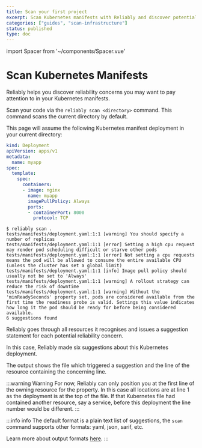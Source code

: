 ```yaml
---
title: Scan your first project
excerpt: Scan Kubernetes manifests with Reliably and discover potential reliability issues before deploying your infrastructure.
categories: ["guides", "scan-infrastructure"]
status: published
type: doc
---
```


import Spacer from '~/components/Spacer.vue'

# Scan Kubernetes Manifests

Reliably helps you discover reliability concerns you may want to pay attention
to in your Kubernetes manifests.

Scan your code via the `reliably scan <directory>` command. This
command scans the current directory by default.

This page will assume the following Kubernetes manifest deployment in your
current directory:

```yaml
kind: Deployment
apiVersion: apps/v1
metadata:
  name: myapp
spec:
  template:
    spec:
      containers:
      - image: nginx
        name: myapp
        imagePullPolicy: Always
        ports:
        - containerPort: 8000
          protocol: TCP
```

```console
$ reliably scan .
tests/manifests/deployment.yaml:1:1 [warning] You should specify a number of replicas
tests/manifests/deployment.yaml:1:1 [error] Setting a high cpu request may render pod scheduling difficult or starve other pods
tests/manifests/deployment.yaml:1:1 [error] Not setting a cpu requests means the pod will be allowed to consume the entire available CPU (unless the cluster has set a global limit)
tests/manifests/deployment.yaml:1:1 [info] Image pull policy should usually not be set to 'Always'
tests/manifests/deployment.yaml:1:1 [warning] A rollout strategy can reduce the risk of downtime
tests/manifests/deployment.yaml:1:1 [warning] Without the 'minReadySeconds' property set, pods are considered available from the first time the readiness probe is valid. Settings this value indicates how long it the pod should be ready for before being considered available.
6 suggestions found
```

Reliably goes through all resources it recognises and issues a suggestion
statement for each potential reliability concern.

In this case, Reliably made six suggestions about this Kubernetes deployment.

The output shows the file which triggered a suggestion and the line of the
resource containing the concerning line.

:::warning Warning
  For now, Reliably can only position you at the first line of the owning
  resource for the property. In this case all locations are at line 1 as
  the deployment is at the top of the file. If that Kubernetes file had
  contained another resource, say a service, before this deployment the
  line number would be different.
:::

:::info info
  The default format is a plain text list of suggestions, the `scan`
  command supports other formats: yaml, json, sarif, etc.

  Learn more about output formats [here](/guides/scan-infrastructure/output-formats/).
:::